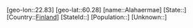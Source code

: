 ﻿---
location: [60.28,22.83]
type: City
tags:
- geo/City


SpocWebEntityId: 28705
isDeleted: false
confidential: public

---
[geo-lon::22.83]
[geo-lat::60.28]
[name::Alahaermae]
[State::]
[Country::[Finland](geo/Continent/Europe/Finland.md)]
[StateId::]
[Population::]
[Unknown::]

